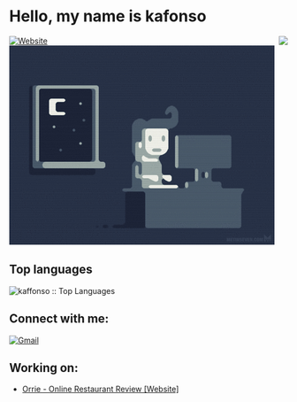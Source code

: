 # Hello, my name is kafonso 
[![Website](https://img.shields.io/badge/Informatic--&--Telecomunication--Engineering--Student-UTA-blue?style=for-the-badge&logo=github)](https://google.com)
<img src="https://komarev.com/ghpvc/?username=kaffonso&color=orange&label=Views&style=flat-square" align="right"/>
![prog](https://github.com/kaffonso/kaffonso/blob/main/prog.gif)

## Top languages

<p align="left"><img src="https://github-readme-stats.vercel.app/api/top-langs/?username=kaffonso&langs_count=10&theme=tokyonight&layout=compact" alt="kaffonso :: Top Languages" /></p>

## Connect with me:
<p align="left">
<a href="mailto:kafonso.dev@gmail.com"><img alt="Gmail" title="Gmail" src="https://www.vectorlogo.zone/logos/gmail/gmail-tile.svg"   width="50" height="50" /></a>

<!-- Optional if you have blogs -->
##   Working on:
- [Orrie - Online Restaurant Review [Website]](https://orrie.vercel.app)
<!-- BLOG-POST-LIST:START -->
<!-- BLOG-POST-LIST:END -->

